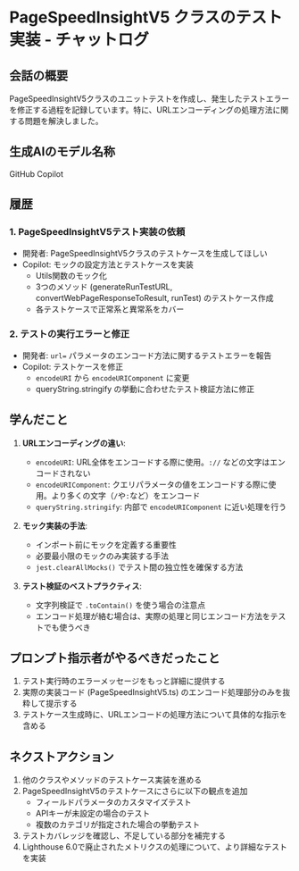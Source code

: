 # PageSpeedInsightV5 クラスのテスト実装 - チャットログ

## 会話の概要
PageSpeedInsightV5クラスのユニットテストを作成し、発生したテストエラーを修正する過程を記録しています。特に、URLエンコーディングの処理方法に関する問題を解決しました。

## 生成AIのモデル名称
GitHub Copilot

## 履歴

### 1. PageSpeedInsightV5テスト実装の依頼
- 開発者: PageSpeedInsightV5クラスのテストケースを生成してほしい
- Copilot: モックの設定方法とテストケースを実装
  - Utils関数のモック化
  - 3つのメソッド (generateRunTestURL, convertWebPageResponseToResult, runTest) のテストケース作成
  - 各テストケースで正常系と異常系をカバー

### 2. テストの実行エラーと修正
- 開発者: `url=` パラメータのエンコード方法に関するテストエラーを報告
- Copilot: テストケースを修正
  - `encodeURI` から `encodeURIComponent` に変更
  - queryString.stringify の挙動に合わせたテスト検証方法に修正

## 学んだこと
1. **URLエンコーディングの違い**:
   - `encodeURI`: URL全体をエンコードする際に使用。`://` などの文字はエンコードされない
   - `encodeURIComponent`: クエリパラメータの値をエンコードする際に使用。より多くの文字（`/`や`:`など）をエンコード
   - `queryString.stringify`: 内部で `encodeURIComponent` に近い処理を行う

2. **モック実装の手法**:
   - インポート前にモックを定義する重要性
   - 必要最小限のモックのみ実装する手法
   - `jest.clearAllMocks()` でテスト間の独立性を確保する方法

3. **テスト検証のベストプラクティス**:
   - 文字列検証で `.toContain()` を使う場合の注意点
   - エンコード処理が絡む場合は、実際の処理と同じエンコード方法をテストでも使うべき

## プロンプト指示者がやるべきだったこと
1. テスト実行時のエラーメッセージをもっと詳細に提供する
2. 実際の実装コード (PageSpeedInsightV5.ts) のエンコード処理部分のみを抜粋して提示する
3. テストケース生成時に、URLエンコードの処理方法について具体的な指示を含める

## ネクストアクション
1. 他のクラスやメソッドのテストケース実装を進める
2. PageSpeedInsightV5のテストケースにさらに以下の観点を追加
   - フィールドパラメータのカスタマイズテスト
   - APIキーが未設定の場合のテスト
   - 複数のカテゴリが指定された場合の挙動テスト
3. テストカバレッジを確認し、不足している部分を補完する
4. Lighthouse 6.0で廃止されたメトリクスの処理について、より詳細なテストを実装
